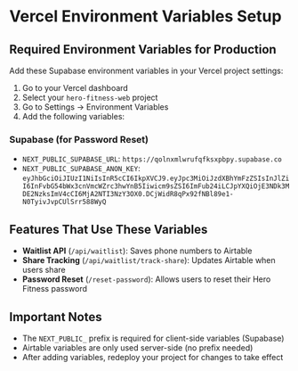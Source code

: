 # Vercel Environment Variables Setup

## Required Environment Variables for Production

Add these Supabase environment variables in your Vercel project settings:

1. Go to your Vercel dashboard
2. Select your `hero-fitness-web` project
3. Go to Settings → Environment Variables
4. Add the following variables:

### Supabase (for Password Reset)
- `NEXT_PUBLIC_SUPABASE_URL`: `https://qolnxmlwrufqfksxpbpy.supabase.co`
- `NEXT_PUBLIC_SUPABASE_ANON_KEY`: `eyJhbGciOiJIUzI1NiIsInR5cCI6IkpXVCJ9.eyJpc3MiOiJzdXBhYmFzZSIsInJlZiI6InFvbG54bWx3cnVmcWZrc3hwYnB5Iiwicm9sZSI6ImFub24iLCJpYXQiOjE3NDk3MDE2NzksImV4cCI6MjA2NTI3NzY3OX0.DCjWidR8qPx92fNBl89e1-N0TyivJvpCUlSrr588WyQ`

## Features That Use These Variables

- **Waitlist API** (`/api/waitlist`): Saves phone numbers to Airtable
- **Share Tracking** (`/api/waitlist/track-share`): Updates Airtable when users share
- **Password Reset** (`/reset-password`): Allows users to reset their Hero Fitness password

## Important Notes

- The `NEXT_PUBLIC_` prefix is required for client-side variables (Supabase)
- Airtable variables are only used server-side (no prefix needed)
- After adding variables, redeploy your project for changes to take effect

